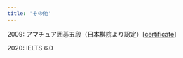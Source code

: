```yaml
---
title: 'その他'
---
```



2009: アマチュア囲碁五段（日本棋院より認定）[[certificate](https://sosuke.info/files/go.pdf)]

2020: IELTS 6.0 

